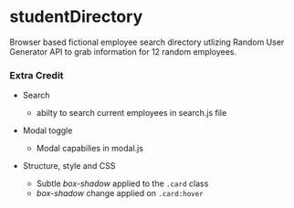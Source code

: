 # studentDirectory
Browser based fictional employee search directory utlizing Random User Generator API to grab information for 12 random employees. 

### Extra Credit
* Search
  - abilty to search current employees in search.js file

* Modal toggle
  - Modal capabilies in modal.js

* Structure, style and CSS
  - Subtle *box-shadow* applied to the `.card` class
  - *box-shadow* change applied on `.card:hover`
